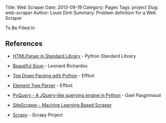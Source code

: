 Title: Web Scraper
Date: 2013-09-19
Category: Pages
Tags: project
Slug: web-scraper
Author: Louie Dinh
Summary: Problem definition for a Web Scraper

To Be Filled In

References
-----------

* [HTMLParser in Standard Library](https://docs.python.org/2/library/htmlparser.html) - Python Standard Library
* [Beautiful Soup](http://www.crummy.com/software/BeautifulSoup/) - Leonard Richardso
* [Top Down Parsing with Python](http://effbot.org/zone/simple-top-down-parsing.htm) - Effbot
* [Element Tree Parser](http://effbot.org/zone/element-index.htm) - Effbot
* [PyQuery - A JQuery-like querying engine in Python](https://pypi.python.org/pypi/pyquery/1.2.1) - Gael Pasgrimaud

* [SiteScraper - Machine Learning Based Scraper](https://code.google.com/p/sitescraper/)
* [Scrapy](http://scrapy.org/) - Scrapy Project
